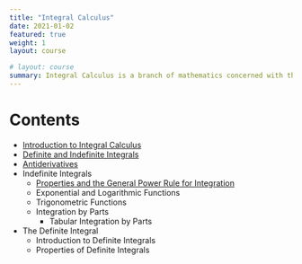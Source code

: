 ```yaml
---
title: "Integral Calculus"
date: 2021-01-02
featured: true
weight: 1
layout: course

# layout: course
summary: Integral Calculus is a branch of mathematics concerned with the theory and applications of integrals and integration. Some of its applications are determining areas under a curve, volumes of solids of revolution, and lengths of curves. The integral corresponds to summing infinitesimal pieces to describe the continuous region.  In other words, integral calculus is concerned with the process or idea of breaking down into parts to compute the whole. The term part is the infinitesimal piece derived from the concept of differentials. As you may have already noticed, Integral Calculus complements the principles of Differential Calculus.
---
```


# Contents


- [Introduction to Integral Calculus](../calculus/IC-0.1-introduction-to-integral-calculus)
- [Definite and Indefinite Integrals](../calculus/IC-1.1-definite-and-indefinite-integrals)
- [Antiderivatives](../calculus/IC-2.1-antiderivatives)
- Indefinite Integrals
  - [Properties and the General Power Rule for Integration](../calculus/IC-3.1-properties-and-the-general-power-rule-for-integration)
  - Exponential and Logarithmic Functions
  - Trigonometric Functions
  - Integration by Parts
    - Tabular Integration by Parts
- The Definite Integral
  - Introduction to Definite Integrals
  - Properties of Definite Integrals